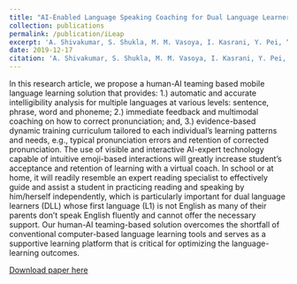 ```yaml
---
title: "AI-Enabled Language Speaking Coaching for Dual Language Learners"
collection: publications
permalink: /publication/iLeap
excerpt: 'A. Shivakumar, S. Shukla, M. M. Vasoya, I. Kasrani, Y. Pei, “AI-Enabled Language Speaking Coaching for Dual Language Learners”, IADIS International Journal on WWW/Internet 2019, Vol. 17, No. 1, pp. 66-78, ISSN: 1645-7641.'
date: 2019-12-17
citation: 'A. Shivakumar, S. Shukla, M. M. Vasoya, I. Kasrani, Y. Pei, “AI-Enabled Language Speaking Coaching for Dual Language Learners”, IADIS International Journal on WWW/Internet 2019, Vol. 17, No. 1, pp. 66-78, ISSN: 1645-7641'
---
```

In this research article, we propose a human-AI teaming based mobile language learning solution that provides: 1.) automatic and accurate intelligibility analysis for multiple languages at various levels: sentence, phrase, word and phoneme; 2.) immediate feedback and multimodal coaching on how to correct pronunciation; and, 3.) evidence-based dynamic training curriculum tailored to each individual’s learning patterns and needs, e.g., typical pronunciation errors and retention of corrected pronunciation. The use of visible and interactive AI-expert technology capable of intuitive emoji-based interactions will greatly increase student’s acceptance and retention of learning with a virtual coach. In school or at home, it will readily resemble an expert reading specialist to effectively guide and assist a student in practicing reading and speaking by him/herself independently, which is particularly important for dual language learners (DLL) whose first language (L1) is not English as many of their parents don’t speak English fluently and cannot offer the necessary support. Our human-AI teaming-based solution overcomes the shortfall of conventional computer-based language learning tools and serves as a supportive learning platform that is critical for optimizing the language-learning outcomes.

[Download paper here](http://www.iadisportal.org/ijwi/papers/2019171105.pdf)


